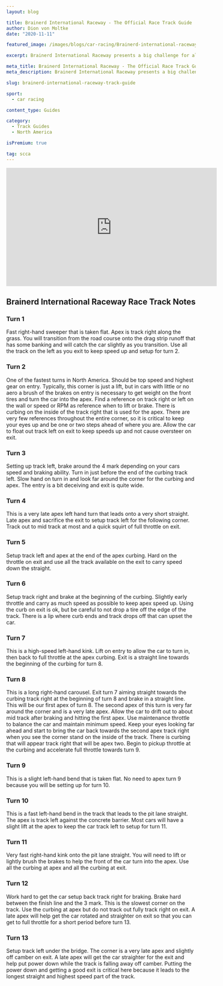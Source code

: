 ```yaml
---
layout: blog

title: Brainerd International Raceway - The Official Race Track Guide
author: Dion von Moltke
date: "2020-11-11"

featured_image: /images/blogs/car-racing/Brainerd-international-raceway-track-guide-compressor.jpg

excerpt: Brainerd International Raceway presents a big challenge for all racecar drivers.  Having your eyes up and looking forward is key as there aren't many reference points!

meta_title: Brainerd International Raceway - The Official Race Track Guide
meta_description: Brainerd International Raceway presents a big challenge for all racecar drivers.  Having your eyes up and looking forward is key as there aren't many reference points!

slug: brainerd-international-raceway-track-guide

sport:
  - car racing

content_type: Guides

category:
  - Track Guides
  - North America

isPremium: true

tag: scca
---
```


<iframe title="Blog iFrame" id="videoIframe" width="560" height="315" src="https://www.youtube.com/embed/uhbfpm8Mmzw" frameborder="0" allow="accelerometer; autoplay; encrypted-media; gyroscope; picture-in-picture" allowfullscreen></iframe>

## Brainerd International Raceway Race Track Notes

### Turn 1

Fast right-hand sweeper that is taken flat. Apex is track right along the grass. You will transition from the road course onto the drag strip runoff that has some banking and will catch the car slightly as you transition. Use all the track on the left as you exit to keep speed up and setup for turn 2.

### Turn 2

One of the fastest turns in North America. Should be top speed and highest gear on entry. Typically, this corner is just a lift, but in cars with little or no aero a brush of the brakes on entry is necessary to get weight on the front tires and turn the car into the apex. Find a reference on track right or left on the wall or speed or RPM as reference when to lift or brake. There is curbing on the inside of the track right that is used for the apex. There are very few references throughout the entire corner, so it is critical to keep your eyes up and be one or two steps ahead of where you are. Allow the car to float out track left on exit to keep speeds up and not cause oversteer on exit.

### Turn 3

Setting up track left, brake around the 4 mark depending on your cars speed and braking ability. Turn in just before the end of the curbing track left. Slow hand on turn in and look far around the corner for the curbing and apex. The entry is a bit deceiving and exit is quite wide.

### Turn 4

This is a very late apex left hand turn that leads onto a very short straight. Late apex and sacrifice the exit to setup track left for the following corner. Track out to mid track at most and a quick squirt of full throttle on exit.

### Turn 5

Setup track left and apex at the end of the apex curbing. Hard on the throttle on exit and use all the track available on the exit to carry speed down the straight.

### Turn 6

Setup track right and brake at the beginning of the curbing. Slightly early throttle and carry as much speed as possible to keep apex speed up. Using the curb on exit is ok, but be careful to not drop a tire off the edge of the track. There is a lip where curb ends and track drops off that can upset the car.

### Turn 7

This is a high-speed left-hand kink. Lift on entry to allow the car to turn in, then back to full throttle at the apex curbing. Exit is a straight line towards the beginning of the curbing for turn 8.

### Turn 8

This is a long right-hand carousel. Exit turn 7 aiming straight towards the curbing track right at the beginning of turn 8 and brake in a straight line. This will be our first apex of turn 8. The second apex of this turn is very far around the corner and is a very late apex. Allow the car to drift out to about mid track after braking and hitting the first apex. Use maintenance throttle to balance the car and maintain minimum speed. Keep your eyes looking far ahead and start to bring the car back towards the second apex track right when you see the corner stand on the inside of the track. There is curbing that will appear track right that will be apex two. Begin to pickup throttle at the curbing and accelerate full throttle towards turn 9.

### Turn 9

This is a slight left-hand bend that is taken flat. No need to apex turn 9 because you will be setting up for turn 10.

### Turn 10

This is a fast left-hand bend in the track that leads to the pit lane straight. The apex is track left against the concrete barrier. Most cars will have a slight lift at the apex to keep the car track left to setup for turn 11.

### Turn 11

Very fast right-hand kink onto the pit lane straight. You will need to lift or lightly brush the brakes to help the front of the car turn into the apex. Use all the curbing at apex and all the curbing at exit.

### Turn 12

Work hard to get the car setup back track right for braking. Brake hard between the finish line and the 3 mark. This is the slowest corner on the track. Use the curbing at apex but do not track out fully track right on exit. A late apex will help get the car rotated and straighter on exit so that you can get to full throttle for a short period before turn 13.

### Turn 13

Setup track left under the bridge. The corner is a very late apex and slightly off camber on exit. A late apex will get the car straighter for the exit and help put power down while the track is falling away off camber. Putting the power down and getting a good exit is critical here because it leads to the longest straight and highest speed part of the track.
